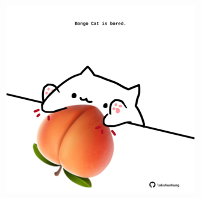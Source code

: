 <!-- built at 29/08/2023, 12:01:01 UTC -->
<p align="center">
  <img width="500" height="500" src="./ReadmeImage.svg">
</p>
